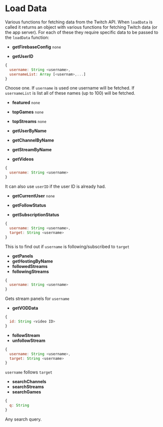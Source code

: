 # Load Data

Various functions for fetching data from the Twitch API. When `loadData` is called it returns an object with various functions for fetching Twitch data (or the app server). For each of these they require specific data to be passed to the `loadData` function:

- **getFirebaseConfig**
`none`

- **getUserID**
```js
{
  username: String <username>,
  usernameList: Array [<usernam>,...]
}
```

Choose one. If `username` is used one username will be fetched. If `usernameList` is list all of these names (up to 100) will be fetched.

- **featured**
`none`

- **topGames**
`none`

- **topStreams**
`none`

- **getUserByName**
- **getChannelByName**
- **getStreamByName**
- **getVideos**
```js
{
  username: String <username>
}
```

It can also use `userID` if the user ID is already had.


- **getCurrentUser**
`none`

- **getFollowStatus**
- **getSubscriptionStatus**
```js
{
  username: String <username>,
  target: String <username>
}
```

This is to find out if `username` is following/subscribed to `target`

- **getPanels**
- **getHostingByName**
- **followedStreams**
- **followingStreams**
```js
{
  username: String <username>
}
```

Gets stream panels for `username`

- **getVODData**
```js
{
  id: String <video ID>
}
```

- **followStream**
- **unfollowStream**
```js
{
  username: String <username>,
  target: String <username>
}
```

`username` follows `target`

- **searchChannels**
- **searchStreams**
- **searchGames**
```js
{
  q: String
}
```

Any search query.
